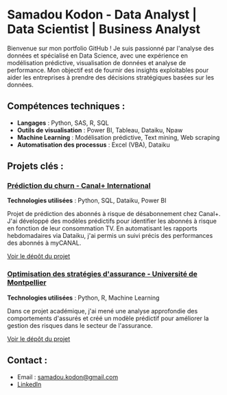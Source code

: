 # Samadou Kodon - Data Analyst | Data Scientist | Business Analyst

Bienvenue sur mon portfolio GitHub ! Je suis passionné par l'analyse des données et spécialisé en Data Science, avec une expérience en modélisation prédictive, visualisation de données et analyse de performance. Mon objectif est de fournir des insights exploitables pour aider les entreprises à prendre des décisions stratégiques basées sur les données.

## Compétences techniques :
- **Langages** : Python, SAS, R, SQL
- **Outils de visualisation** : Power BI, Tableau, Dataiku, Npaw
- **Machine Learning** : Modélisation prédictive, Text mining, Web scraping
- **Automatisation des processus** : Excel (VBA), Dataiku

## Projets clés :
### [Prédiction du churn - Canal+ International](#)
**Technologies utilisées** : Python, SQL, Dataiku, Power BI

Projet de prédiction des abonnés à risque de désabonnement chez Canal+. J'ai développé des modèles prédictifs pour identifier les abonnés à risque en fonction de leur consommation TV. En automatisant les rapports hebdomadaires via Dataiku, j'ai permis un suivi précis des performances des abonnés à myCANAL.

[Voir le dépôt du projet](#)

### [Optimisation des stratégies d'assurance - Université de Montpellier](#)
**Technologies utilisées** : Python, R, Machine Learning

Dans ce projet académique, j'ai mené une analyse approfondie des comportements d'assurés et créé un modèle prédictif pour améliorer la gestion des risques dans le secteur de l'assurance.

[Voir le dépôt du projet](#)

## Contact :
- Email : samadou.kodon@gmail.com
- [LinkedIn](https://www.linkedin.com/in/skodon)
